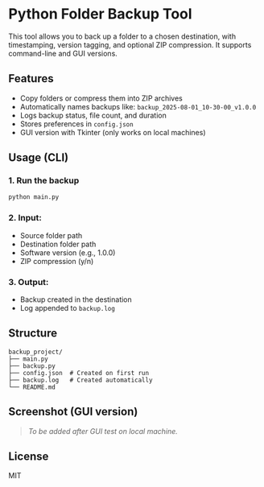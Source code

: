 # Python Folder Backup Tool

This tool allows you to back up a folder to a chosen destination, with timestamping, version tagging, and optional ZIP compression. It supports command-line and GUI versions.

## Features

- Copy folders or compress them into ZIP archives
- Automatically names backups like: `backup_2025-08-01_10-30-00_v1.0.0`
- Logs backup status, file count, and duration
- Stores preferences in `config.json`
- GUI version with Tkinter (only works on local machines)

## Usage (CLI)

### 1. Run the backup
```bash
python main.py
```

### 2. Input:
- Source folder path
- Destination folder path
- Software version (e.g., 1.0.0)
- ZIP compression (y/n)

### 3. Output:
- Backup created in the destination
- Log appended to `backup.log`

## Structure

```
backup_project/
├── main.py
├── backup.py
├── config.json  # Created on first run
├── backup.log   # Created automatically
└── README.md
```

## Screenshot (GUI version)
> _To be added after GUI test on local machine._

## License
MIT
